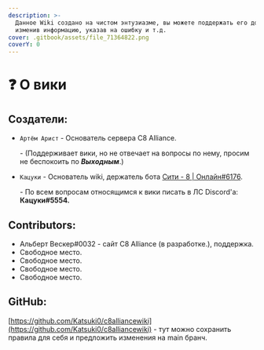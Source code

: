 ```yaml
---
description: >-
  Данное Wiki создано на чистом энтузиазме, вы можете поддержать его добавив или
  изменив информацию, указав на ошибку и т.д.
cover: .gitbook/assets/file_71364822.png
coverY: 0
---
```


# ❓ О вики

## Создатели:

*   `Артём Арист` - Основатель сервера C8 Alliance.

    \- (Поддерживает вики, но не отвечает на вопросы по нему, просим не беспокоить по _**Выходным**_.)
*   `Кацуки` - Основатель wiki, держатель бота [Сити - 8 | Онлайн#6176](https://discord.com/oauth2/authorize?client\_id=898207555057233931\&scope=bot\&permissions=0).

    \- По всем вопросам относящимся к вики писать в ЛС Discord'а: **Кацуки#5554**_**.**_

## Contributors:

* Альберт Вескер#0032 - сайт C8 Alliance (в разработке.), поддержка.
* Свободное место.
* Свободное место.
* Свободное место.
* Свободное место.

## GitHub:

[https://github.com/Katsuki0/c8alliancewiki](https://github.com/Katsuki0/c8alliancewiki) - тут можно сохранить правила для себя и предложить изменения на main бранч.
